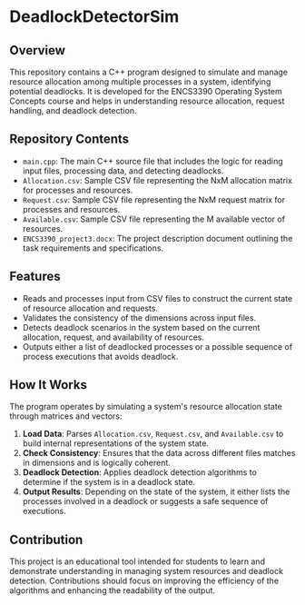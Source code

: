 # DeadlockDetectorSim

## Overview
This repository contains a C++ program designed to simulate and manage resource allocation among multiple processes in a system, identifying potential deadlocks. It is developed for the ENCS3390 Operating System Concepts course and helps in understanding resource allocation, request handling, and deadlock detection.

## Repository Contents
- `main.cpp`: The main C++ source file that includes the logic for reading input files, processing data, and detecting deadlocks.
- `Allocation.csv`: Sample CSV file representing the NxM allocation matrix for processes and resources.
- `Request.csv`: Sample CSV file representing the NxM request matrix for processes and resources.
- `Available.csv`: Sample CSV file representing the M available vector of resources.
- `ENCS3390_project3.docx`: The project description document outlining the task requirements and specifications.

## Features
- Reads and processes input from CSV files to construct the current state of resource allocation and requests.
- Validates the consistency of the dimensions across input files.
- Detects deadlock scenarios in the system based on the current allocation, request, and availability of resources.
- Outputs either a list of deadlocked processes or a possible sequence of process executions that avoids deadlock.

## How It Works
The program operates by simulating a system's resource allocation state through matrices and vectors:
1. **Load Data**: Parses `Allocation.csv`, `Request.csv`, and `Available.csv` to build internal representations of the system state.
2. **Check Consistency**: Ensures that the data across different files matches in dimensions and is logically coherent.
3. **Deadlock Detection**: Applies deadlock detection algorithms to determine if the system is in a deadlock state.
4. **Output Results**: Depending on the state of the system, it either lists the processes involved in a deadlock or suggests a safe sequence of executions.

## Contribution
This project is an educational tool intended for students to learn and demonstrate understanding in managing system resources and deadlock detection. Contributions should focus on improving the efficiency of the algorithms and enhancing the readability of the output.
